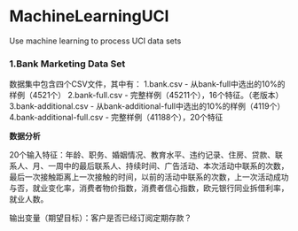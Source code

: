 # MachineLearningUCI
Use machine learning to process UCI data sets

### 1.Bank Marketing Data Set

数据集中包含四个CSV文件，其中有：
1.bank.csv - 从bank-full中选出的10%的样例（4521个）
2.bank-full.csv - 完整样例（45211个），16个特征。（老版本）
3.bank-additional.csv - 从bank-additional-full中选出的10%的样例（4119个）
4.bank-additional-full.csv - 完整样例（41188个），20个特征

**数据分析**

20个输入特征：年龄、职务、婚姻情况、教育水平、违约记录、住房、贷款、联系人、月、一周中的最后联系人、持续时间、广告活动、本次活动中联系的次数，最后一次接触距离上一次接触的时间，以前的活动中联系的次数，上一次活动成功与否，就业变化率，消费者物价指数，消费者信心指数，欧元银行同业拆借利率，就业人数。

输出变量（期望目标）：客户是否已经订阅定期存款？




